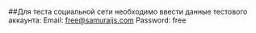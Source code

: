 ##Для теста   социальной  сети необходимо ввести данные тестового аккаунта:
  Email: free@samuraijs.com
  Password: free
